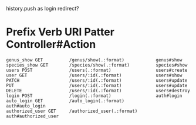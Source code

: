 history.push as login redirect?


# Prefix Verb               URI Patter                      Controller#Action
    genus_show GET          /genus/show(.:format)            genus#show
    species_show GET        /species/show(.:format)          species#show
    users POST              /users(.:format)                 users#create
    user GET                /users/:id(.:format)             users#show
    PATCH                   /users/:id(.:format)             users#update
    PUT                     /users/:id(.:format)             users#update
    DELETE                  /users/:id(.:format)             users#destroy
    login POST              /login(.:format)                 auth#login
    auto_login GET          /auto_login(.:format)            auth#auto_login
    authorized_user GET     /authorized_user(.:format)       auth#authorized_user
